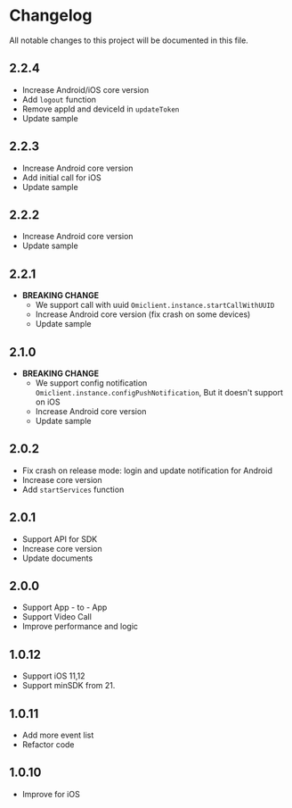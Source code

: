 # Changelog

All notable changes to this project will be documented in this file.

## 2.2.4
  - Increase Android/iOS core version
  - Add `logout` function
  - Remove appId and deviceId in `updateToken`
  - Update sample

## 2.2.3
  - Increase Android core version
  - Add initial call for iOS
  - Update sample

## 2.2.2
  - Increase Android core version
  - Update sample

## 2.2.1
- **BREAKING CHANGE**
  - We support call with uuid `Omiclient.instance.startCallWithUUID`
  - Increase Android core version (fix crash on some devices)
  - Update sample

## 2.1.0
- **BREAKING CHANGE**
  - We support config notification `Omiclient.instance.configPushNotification`, But it doesn't support on iOS
  - Increase Android core version
  - Update sample

## 2.0.2
- Fix crash on release mode: login and update notification for Android
- Increase core version
- Add `startServices` function

## 2.0.1
- Support API for SDK
- Increase core version
- Update documents

## 2.0.0
- Support App - to - App
- Support Video Call
- Improve performance and logic

## 1.0.12

- Support iOS 11,12
- Support minSDK from 21.

## 1.0.11

- Add more event list
- Refactor code


## 1.0.10

* Improve for iOS

